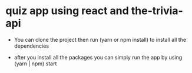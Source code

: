 # quiz app using react and the-trivia-api

- You can clone the project then run (yarn or npm install) to install all the dependencies

- after you install all the packages you can simply run the app by using (yarn | npm) start
